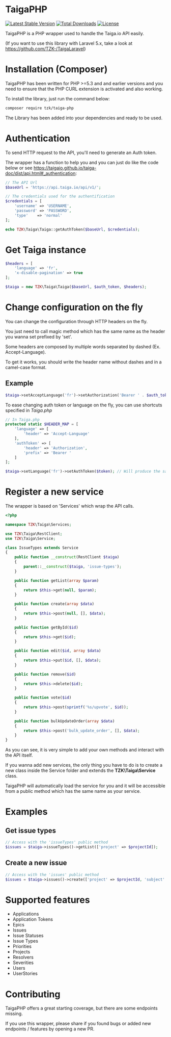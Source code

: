 # TaigaPHP

[![Latest Stable Version](https://poser.pugx.org/tzk/taiga-php/version)](https://packagist.org/packages/tzk/taiga-php) [![Total Downloads](https://poser.pugx.org/tzk/taiga-php/downloads)](https://packagist.org/packages/tzk/taiga-php) [![License](https://poser.pugx.org/tzk/taiga-php/license)](https://packagist.org/packages/tzk/taiga-php)


TaigaPHP is a PHP wrapper used to handle the Taiga.io API easily.

(If you want to use this library with Laravel 5.x, take a look at https://github.com/TZK-/TaigaLaravel)

# Installation (Composer)

TaigaPHP has been written for PHP >=5.3 and and earlier versions and you need to ensure that the PHP CURL extension is activated and also working.

To install the library, just run the command below:
```sh
composer require tzk/taiga-php
```
The Library has been added into your dependencies and ready to be used.

# Authentication

To send HTTP request to the API, you'll need to generate an Auth token.

The wrapper has a function to help you and you can just do like the code below or see https://taigaio.github.io/taiga-doc/dist/api.html#_authentication:
```php
// The API Url
$baseUrl = 'https://api.taiga.io/api/v1/';

// The credentials used for the authentification
$credentials = [
    'username' => 'USERNAME',
    'password' => 'PASSWORD',
    'type'    => 'normal'
];

echo TZK\Taiga\Taiga::getAuthToken($baseUrl, $credentials);
```

# Get Taiga instance
```php
$headers = [
    'language' => 'fr', 
    'x-disable-pagination' => true
];

$taiga = new TZK\Taiga\Taiga($baseUrl, $auth_token, $headers);
```

# Change configuration on the fly

You can change the configuration through HTTP headers on the fly.

You just need to call magic method which has the same name as the header you wanna set prefixed by 'set'.

Some headers are composed by multiple words separated by dashed (Ex. Accept-Language). 

To get it works, you should write the header name without dashes and in a camel-case format.

## Example

```php
$taiga->setAcceptLanguage('fr')->setAuthorization('Bearer ' . $auth_token);
```

To ease changing auth token or language on the fly, you can use shortcuts specified in *Taiga.php*

```php
// In Taiga.php
protected static $HEADER_MAP = [
    'language' => [
        'header' => 'Accept-Language'
    ],
    'authToken' => [
        'header' => 'Authorization', 
        'prefix' => 'Bearer '
    ]
];

$taiga->setLanguage('fr')->setAuthToken($token); // Will produce the same as above.
```

# Register a new service

The wrapper is based on 'Services' which wrap the API calls.
```php
<?php

namespace TZK\Taiga\Services;

use TZK\Taiga\RestClient;
use TZK\Taiga\Service;

class IssueTypes extends Service
{
    public function __construct(RestClient $taiga)
    {
        parent::__construct($taiga, 'issue-types');
    }

    public function getList(array $param)
    {
        return $this->get(null, $param);
    }

    public function create(array $data)
    {
        return $this->post(null, [], $data);
    }

    public function getById($id)
    {
        return $this->get($id);
    }

    public function edit($id, array $data)
    {
        return $this->put($id, [], $data);
    }

    public function remove($id)
    {
        return $this->delete($id);
    }

    public function vote($id)
    {
        return $this->post(sprintf('%s/upvote', $id));
    }

    public function bulkUpdateOrder(array $data)
    {
        return $this->post('bulk_update_order', [], $data);
    }
}

```
As you can see, it is very simple to add your own methods and interact with the API itself.

If you wanna add new services, the only thing you have to do is to create a new class inside the Service folder and extends the **TZK\Taiga\Service** class.

TaigaPHP will automatically load the service for you and it will be accessible from a public method which has the same name as your service.

# Examples

## Get issue types
```php
// Access with the 'issueTypes' public method
$issues = $taiga->issueTypes()->getList(['project' => $projectId]);
```
## Create a new issue
```php
// Access with the 'issues' public method
$issues = $taiga->issues()->create(['project' => $projectId, 'subject' => 'My super issue']);
```
# Supported features

- Applications
- Application Tokens
- Epics
- Issues
- Issue Statuses
- Issue Types
- Priorities
- Projects
- Resolvers
- Severities
- Users
- UserStories

# Contributing

TaigaPHP offers a great starting coverage, but there are some endpoints missing. 

If you use this wrapper, please share if you found bugs or added new endpoints / features by opening a new PR.
